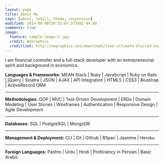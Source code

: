 ```yaml
---
layout: page
title: About Me
tags: [about, Jekyll, theme, responsive]
modified: 2014-08-08T20:53:07.573882-04:00
comments: true
image:
  feature: sample-image-2.jpg
  credit: WeGraphics
  creditlink: http://wegraphics.net/downloads/free-ultimate-blurred-background-pack/
---
```


I am financial controller and a full-stack developer with an entrepreneurial spirit and background in economics.
<p>
<strong> Languages & Frameworks:</strong>
MEAN Stack | Ruby | JavaScript | Ruby on Rails | jQuery | Sinatra | JSON | AJAX | API Integration | HTML5 | CSS3 | Boostrap | ActiveRecord ORM
<hr>
<strong> Methodologies:</strong>  OOP | MVC | Test-Driven Development | ERDs | Domain Modeling | User Stories | Wireframes | Authentication | Responsive Design | Agile Development
<hr>
<strong> Databases:</strong>  SQL | PostgreSQL | MongoDB
<hr>
<strong> Management & Deployment:</strong>  	CLI | Git | Github | RSpec | Jasmine | Heroku  
<hr>
<strong> Foreign Languages:</strong>  Pashto | Urdu | Hindi | Proficiency in Persian | Basic Arabic

</p>

<!-- ## Minimal Mistakes is all about:

* Responsive templates. Looking good on mobile, tablet, and desktop.
* Gracefully degrading in older browsers. Compatible with Internet Explorer 8+ and all modern browsers.
* Minimal embellishments -- content first.
* Optional large feature images for posts and pages.
* Simple and clear permalink structure.
* [Custom 404 page](http://mmistakes.github.io/minimal-mistakes/404.html) to get you started.
* Support for Disqus Comments -->

<!-- RESUME goes below -->


<!-- <a markdown="0" href="{{ site.url }}/theme-setup" class="btn">Install Minimal Mistakes Theme</a> -->
